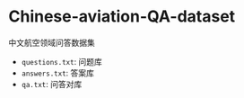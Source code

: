# Chinese-aviation-QA-dataset
中文航空领域问答数据集
* `questions.txt`: 问题库
* `answers.txt`: 答案库
* `qa.txt`: 问答对库
